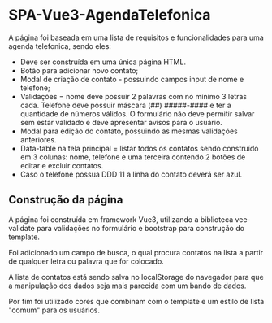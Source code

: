 # SPA-Vue3-AgendaTelefonica

<p>A página foi baseada em uma lista de requisitos e funcionalidades para uma agenda telefonica, sendo eles:</p>

- Deve ser construída em uma única página HTML.
- Botão para adicionar novo contato;
- Modal de criação de contato - possuindo campos input de nome e telefone;
- Validações = nome deve possuir 2 palavras com no mínimo 3 letras cada. Telefone deve possuir máscara (##) #####-#### e ter a quantidade de números válidos. O formulário não deve permitir salvar sem estar validado e deve apresentar avisos para o usuário.
- Modal para edição do contato, possuindo as mesmas validações anteriores.
- Data-table na tela principal = listar todos os contatos sendo construído em 3 colunas: nome, telefone e uma terceira contendo 2 botões de editar e excluir contatos.
- Caso o telefone possua DDD 11 a linha do contato deverá ser azul.

## Construção da página

<p>A página foi construída em framework Vue3, utilizando a biblioteca vee-validate para validações no formulário e bootstrap para construção do template.</p>
<p>Foi adicionado um campo de busca, o qual procura contatos na lista a partir de qualquer letra ou palavra que for colocado.</p>
<p>A lista de contatos está sendo salva no localStorage do navegador para que a manipulação dos dados seja mais parecida com um bando de dados.</p>
<p>Por fim foi utilizado cores que combinam com o template e um estilo de lista "comum" para os usuários.</p>